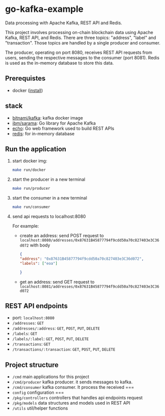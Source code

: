 # go-kafka-example
Data processing with Apache Kafka, REST API and Redis.

This project involves processing on-chain blockchain data using Apache Kafka, REST API, and Redis.
There are three topics: "address", "label" and "transaction". Those topics are handled by a single producer and consumer.

The producer, operating on port 8080, receives REST API requests from users, sending the respective messages to the consumer (port 8081). Redis is used as the in-memory database to store this data.


## Prerequistes
- docker ([install](https://docs.docker.com/engine/install/))
## stack
- [bitnami/kafka](https://hub.docker.com/r/bitnami/kafka): kafka docker image
- [ibm/sarama](https://github.com/IBM/sarama): Go library for Apache Kafka
- [echo](https://echo.labstack.com/): Go web framework used to build REST APIs
- [redis](https://redis.uptrace.dev/guide/go-redis.html): for in-memory database
## Run the application
1. start docker img: 
    ```bash
    make run/docker
    ```
2. start the producer in a new terminal
    ```bash
    make run/producer
    ```
3. start the consumer in a new terminal
    ```bash
    make run/consumer
    ```
4. send api requests to localhost:8080
   
    For example:
   
    - create an address:
        send POST request to `localhost:8080/addresses/0x87631B45877794f9cdd50a70c827403e3C36d072`
        with body
        ```json
        {
        "address": "0x87631B45877794f9cdd50a70c827403e3C36d072",
        "labels": ["eoa"]
        
        }
        ```

    - get an address:
        send GET request to `localhost:8081/addresses/0x87631B45877794f9cdd50a70c827403e3C36d072`   
## REST API endpoints
- port: `localhost:8080`
- `/addresses`: `GET`
- `/addresses/:address`: `GET`, `POST`, `PUT`, `DELETE`
- `/labels`: `GET`
- `/labels/:label`: `GET`, `POST`, `PUT`, `DELETE`
- `/transactions`: `GET`
- `/transactions/:transaction`: `GET`, `POST`, `PUT`, `DELETE`

## Project structure
- `/cmd`
main applications for this project
- `/cmd/producer`
kafka producer. it sends messages to kafka.
- `/cmd/consumer`
kafka consumer. It process the received 
===
- `config`
configuration
===
- `/pkg/controllers`
controllers that handles api endpoints request
- `/pkg/models`
data structures and models used in REST API
- `/utils`
util/helper functions
